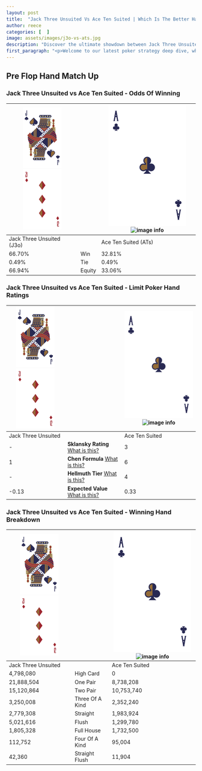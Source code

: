 ```yaml
---
layout: post
title:  "Jack Three Unsuited Vs Ace Ten Suited | Which Is The Better Hand In Poker? A Complete Guide"
author: reece
categories: [  ]
image: assets/images/j3o-vs-ats.jpg
description: "Discover the ultimate showdown between Jack Three Unsuited and Ace Ten Suited in poker! Uncover the odds, strategies, and scenarios where one hand triumphs over the other. Get ready to up your poker game with this thrilling analysis."
first_paragraph: "<p>Welcome to our latest poker strategy deep dive, where we're pitting two distinct hands against each other in a high-stakes showdown: Jack Three Unsuited vs Ace Ten Suited.</p><p>In the dynamic world of poker, every decision counts, and knowing which hand holds the upper hand is key to your success at the table.</p><p>In this article, we'll dissect these two hands, explore the scenarios where one dominates the other, and equip you with the knowledge to make strategic choices that can tip the odds in your favor.</p><p>Get ready to unravel the intriguing dynamics of these poker hands and elevate your game to new heights.</p>"
---
```




[comment]: # (sp0)

## Pre Flop Hand Match Up

<div class="table hand-ratings" markdown="1"> 



### Jack Three Unsuited vs Ace Ten Suited - Odds Of Winning


    
| ![image info](assets/images/hand1/J.png) ![image info](assets/images/hand1/3o.png) |  | ![image info](assets/images/hand2/A.png) ![image info](assets/images/hand2/Ts.png) |
| -------- | -------- | -------- |
| Jack Three Unsuited (J3o) |  | Ace Ten Suited (ATs) |
| 66.70% | Win | 32.81% |
| 0.49% | Tie | 0.49% |
| 66.94% | Equity | 33.06% |




[comment]: # (sp1)



### Jack Three Unsuited vs Ace Ten Suited - Limit Poker Hand Ratings


    
| ![image info](assets/images/hand1/J.png) ![image info](assets/images/hand1/3o.png) |  | ![image info](assets/images/hand2/A.png) ![image info](assets/images/hand2/Ts.png) |
| -------- | -------- | -------- |
| Jack Three Unsuited |  | Ace Ten Suited |
| - | **Sklansky Rating** [What is this?](/sklansky-rating-explained) | 3 |
| 1 | **Chen Formula** [What is this?](/chen-formula-explained) | 6 |
| - | **Hellmuth Tier** [What is this?](/Hellmuth-tier-explained) | 4 |
| -0.13 | **Expected Value** [What is this?](/expected-value-explained) | 0.33 |




[comment]: # (sp2)



### Jack Three Unsuited vs Ace Ten Suited - Winning Hand Breakdown


    
| ![image info](assets/images/hand1/J.png) ![image info](assets/images/hand1/3o.png) |  | ![image info](assets/images/hand2/A.png) ![image info](assets/images/hand2/Ts.png) |
| -------- | -------- | -------- |
| Jack Three Unsuited |  | Ace Ten Suited |
| 4,798,080 | High Card | 0 |
| 21,888,504 | One Pair | 8,738,208 |
| 15,120,864 | Two Pair | 10,753,740 |
| 3,250,008 | Three Of A Kind | 2,352,240 |
| 2,779,308 | Straight | 1,983,924 |
| 5,021,616 | Flush | 1,299,780 |
| 1,805,328 | Full House | 1,732,500 |
| 112,752 | Four Of A Kind | 95,004 |
| 42,360 | Straight Flush | 11,904 |




[comment]: # (sp3)



</div>

[comment]: # (sp4)



[comment]: # (sp5)

